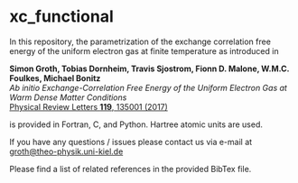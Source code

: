 # xc_functional

In this repository, the parametrization of the exchange correlation free energy of the uniform electron gas at finite temperature as introduced in

**Simon Groth, Tobias Dornheim, Travis Sjostrom, Fionn D. Malone, W.M.C. Foulkes, Michael Bonitz**  
*Ab initio Exchange-Correlation Free Energy of the Uniform Electron Gas at Warm Dense Matter Conditions*  
[Physical Review Letters **119**, 135001 (2017)](https://journals.aps.org/prl/abstract/10.1103/PhysRevLett.119.135001 )

is provided in Fortran, C, and Python. Hartree atomic units are used.

If you have any questions / issues please contact us via e-mail at groth@theo-physik.uni-kiel.de

Please find a list of related references in the provided BibTex file. 
